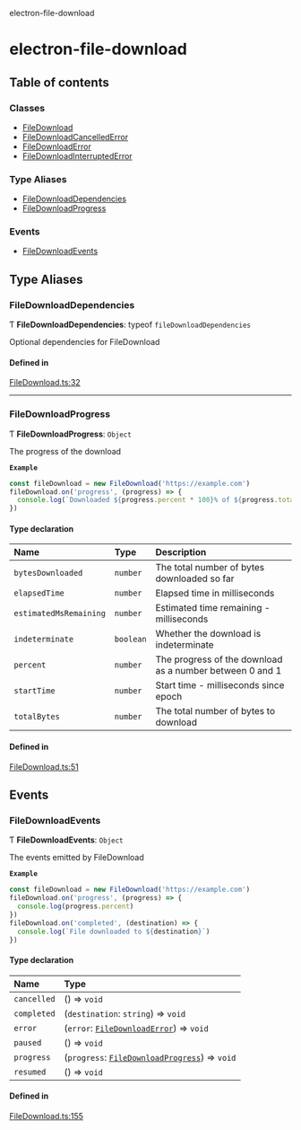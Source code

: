 electron-file-download

# electron-file-download

## Table of contents

### Classes

- [FileDownload](classes/FileDownload.md)
- [FileDownloadCancelledError](classes/FileDownloadCancelledError.md)
- [FileDownloadError](classes/FileDownloadError.md)
- [FileDownloadInterruptedError](classes/FileDownloadInterruptedError.md)

### Type Aliases

- [FileDownloadDependencies](README.md#filedownloaddependencies)
- [FileDownloadProgress](README.md#filedownloadprogress)

### Events

- [FileDownloadEvents](README.md#filedownloadevents)

## Type Aliases

### FileDownloadDependencies

Ƭ **FileDownloadDependencies**: typeof `fileDownloadDependencies`

Optional dependencies for FileDownload

#### Defined in

[FileDownload.ts:32](https://github.com/spaceagetv/electron-file-download/blob/0753c2f/src/FileDownload.ts#L32)

___

### FileDownloadProgress

Ƭ **FileDownloadProgress**: `Object`

The progress of the download

**`Example`**

```js
const fileDownload = new FileDownload('https://example.com')
fileDownload.on('progress', (progress) => {
  console.log(`Downloaded ${progress.percent * 100}% of ${progress.totalBytes} bytes`)
})
```

#### Type declaration

| Name | Type | Description |
| :------ | :------ | :------ |
| `bytesDownloaded` | `number` | The total number of bytes downloaded so far |
| `elapsedTime` | `number` | Elapsed time in milliseconds |
| `estimatedMsRemaining` | `number` | Estimated time remaining - milliseconds |
| `indeterminate` | `boolean` | Whether the download is indeterminate |
| `percent` | `number` | The progress of the download as a number between 0 and 1 |
| `startTime` | `number` | Start time - milliseconds since epoch |
| `totalBytes` | `number` | The total number of bytes to download |

#### Defined in

[FileDownload.ts:51](https://github.com/spaceagetv/electron-file-download/blob/0753c2f/src/FileDownload.ts#L51)

## Events

### FileDownloadEvents

Ƭ **FileDownloadEvents**: `Object`

The events emitted by FileDownload

**`Example`**

```js
const fileDownload = new FileDownload('https://example.com')
fileDownload.on('progress', (progress) => {
  console.log(progress.percent)
})
fileDownload.on('completed', (destination) => {
  console.log(`File downloaded to ${destination}`)
})
```

#### Type declaration

| Name | Type |
| :------ | :------ |
| `cancelled` | () => `void` |
| `completed` | (`destination`: `string`) => `void` |
| `error` | (`error`: [`FileDownloadError`](classes/FileDownloadError.md)) => `void` |
| `paused` | () => `void` |
| `progress` | (`progress`: [`FileDownloadProgress`](README.md#filedownloadprogress)) => `void` |
| `resumed` | () => `void` |

#### Defined in

[FileDownload.ts:155](https://github.com/spaceagetv/electron-file-download/blob/0753c2f/src/FileDownload.ts#L155)
